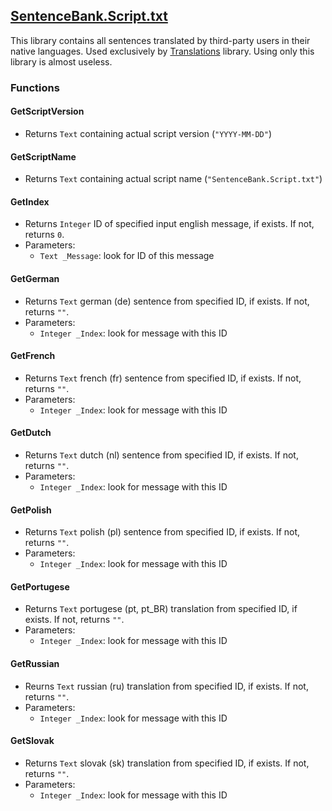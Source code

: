 [SentenceBank.Script.txt](https://github.com/domino54/title-packs/blob/master/Scripts/Libs/domino54/SentenceBank.Script.txt)
-------------------------

This library contains all sentences translated by third-party users in their native languages. Used exclusively by [Translations](https://github.com/domino54/title-packs/blob/master/Documentation/Translations.md) library. Using only this library is almost useless.

### Functions

#### GetScriptVersion
* Returns `Text` containing actual script version (`"YYYY-MM-DD"`)

#### GetScriptName
* Returns `Text` containing actual script name (`"SentenceBank.Script.txt"`)

#### GetIndex
* Returns `Integer` ID of specified input english message, if exists. If not, returns `0`.
* Parameters:
	* `Text _Message`: look for ID of this message

#### GetGerman
* Returns `Text` german (de) sentence from specified ID, if exists. If not, returns `""`.
* Parameters:
	* `Integer _Index`: look for message with this ID

#### GetFrench
* Returns `Text` french (fr) sentence from specified ID, if exists. If not, returns `""`.
* Parameters:
	* `Integer _Index`: look for message with this ID

#### GetDutch
* Returns `Text` dutch (nl) sentence from specified ID, if exists. If not, returns `""`.
* Parameters:
	* `Integer _Index`: look for message with this ID

#### GetPolish
* Returns `Text` polish (pl) sentence from specified ID, if exists. If not, returns `""`.
* Parameters:
	* `Integer _Index`: look for message with this ID

#### GetPortugese
* Returns `Text` portugese (pt, pt_BR) translation from specified ID, if exists. If not, returns `""`.
* Parameters:
	* `Integer _Index`: look for message with this ID

#### GetRussian
* Reurns `Text` russian (ru) translation from specified ID, if exists. If not, returns `""`.
* Parameters:
	* `Integer _Index`: look for message with this ID

#### GetSlovak
* Returns `Text` slovak (sk) translation from specified ID, if exists. If not, returns `""`.
* Parameters:
	* `Integer _Index`: look for message with this ID
